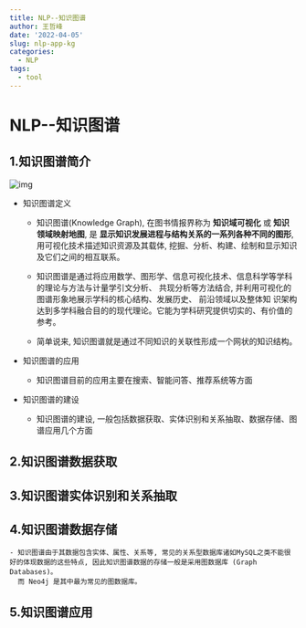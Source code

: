 ```yaml
---
title: NLP--知识图谱
author: 王哲峰
date: '2022-04-05'
slug: nlp-app-kg
categories:
  - NLP
tags:
  - tool
---
```


NLP--知识图谱
=======================

1.知识图谱简介
-------------------------------

   ![img](images/knowledge_graph.png)

- 知识图谱定义

    - 知识图谱(Knowledge Graph), 在图书情报界称为 **知识域可视化** 或 **知识领域映射地图**, 
      是 **显示知识发展进程与结构关系的一系列各种不同的图形**, 用可视化技术描述知识资源及其载体, 
      挖掘、分析、构建、绘制和显示知识及它们之间的相互联系。 
    
    - 知识图谱是通过将应用数学、图形学、信息可视化技术、信息科学等学科的理论与方法与计量学引文分析、
      共现分析等方法结合, 并利用可视化的图谱形象地展示学科的核心结构、发展历史、 前沿领域以及整体知
      识架构达到多学科融合目的的现代理论。它能为学科研究提供切实的、有价值的参考。

    - 简单说来, 知识图谱就是通过不同知识的关联性形成一个网状的知识结构。

- 知识图谱的应用

    - 知识图谱目前的应用主要在搜索、智能问答、推荐系统等方面

- 知识图谱的建设

    - 知识图谱的建设, 一般包括数据获取、实体识别和关系抽取、数据存储、图谱应用几个方面


2.知识图谱数据获取
-------------------------------




3.知识图谱实体识别和关系抽取
-------------------------------



4.知识图谱数据存储
-------------------------------

    - 知识图谱由于其数据包含实体、属性、关系等, 常见的关系型数据库诸如MySQL之类不能很好的体现数据的这些特点, 因此知识图谱数据的存储一般是采用图数据库 (Graph Databases)。
      而 Neo4j 是其中最为常见的图数据库。


5.知识图谱应用
-------------------------------


